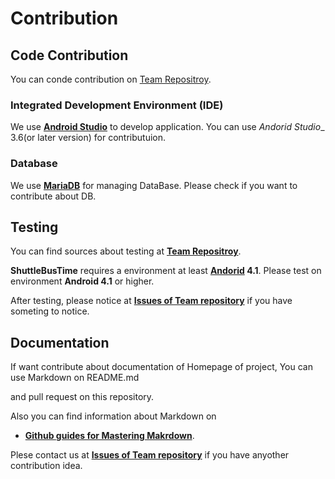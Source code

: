 # Contribution
## Code Contribution
You can conde contribution on [Team Repositroy](https://github.com/Lee-Minju/oss2020-teamproject).

### Integrated Development Environment (IDE)

We use __[Android Studio](https://developer.android.com/studio)__ to develop application. You can use _Andorid Studio__ 3.6(or later version) for contributuion.

### Database

We use  __[MariaDB](https://mariadb.org/)__ for managing DataBase. Please check if you want to contribute about DB.

## Testing
You can find sources about testing at __[Team Repositroy](https://github.com/Lee-Minju/oss2020-teamproject)__.

__ShuttleBusTime__ requires a environment at least __[Andorid](https://developer.android.com/about) 4.1__. Please test on environment __Android 4.1__ or higher. 

After testing, please notice at __[Issues of Team repository](https://github.com/Lee-Minju/oss2020-teamproject/issues)__ if you have someting to notice.

## Documentation

If want contribute about documentation of Homepage of project, You can use Markdown on README.md

and pull request on this repository. 

Also you can find information about Markdown on 
 - __[Github guides for Mastering Makrdown](https://guides.github.com/features/mastering-markdown/)__.
 


Plese contact us at __[Issues of Team repository](https://github.com/Lee-Minju/oss2020-teamproject/issues)__ if you have anyother contribution idea.

